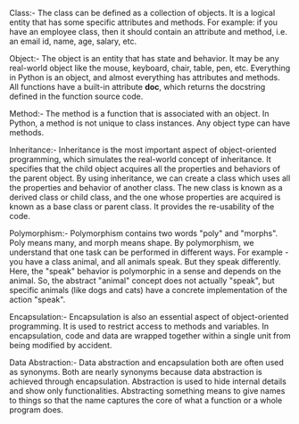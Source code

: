 Class:-
        The class can be defined as a collection of objects. It is a logical entity that has some specific attributes and methods.
        For example: if you have an employee class, then it should contain an attribute and method, i.e. an email id, name, age, salary, etc.


Object:-
        The object is an entity that has state and behavior. It may be any real-world object like the mouse, keyboard, chair, table, pen, etc.
        Everything in Python is an object, and almost everything has attributes and methods.
        All functions have a built-in attribute __doc__,
        which returns the docstring defined in the function source code.

Method:-
        The method is a function that is associated with an object. In Python,
        a method is not unique to class instances. Any object type can have methods.

Inheritance:-
            Inheritance is the most important aspect of object-oriented programming, which simulates the real-world concept of inheritance.
            It specifies that the child object acquires all the properties and behaviors of the parent object.
            By using inheritance, we can create a class which uses all the properties and behavior of another class.
            The new class is known as a derived class or child class, and the one whose properties are acquired is known as a base class or parent class.
            It provides the re-usability of the code.

Polymorphism:-
            Polymorphism contains two words "poly" and "morphs". Poly means many, and morph means shape.
            By polymorphism, we understand that one task can be performed in different ways.
            For example - you have a class animal, and all animals speak. But they speak differently.
            Here, the "speak" behavior is polymorphic in a sense and depends on the animal.
            So, the abstract "animal" concept does not actually "speak",
            but specific animals (like dogs and cats) have a concrete implementation of the action "speak".

Encapsulation:-
               Encapsulation is also an essential aspect of object-oriented programming.
               It is used to restrict access to methods and variables. In encapsulation,
               code and data are wrapped together within a single unit from being modified by accident.

Data Abstraction:-
                 Data abstraction and encapsulation both are often used as synonyms.
                 Both are nearly synonyms because data abstraction is achieved through encapsulation.
                 Abstraction is used to hide internal details and show only functionalities.
                 Abstracting something means to give names to things so that the name captures the core of what a function or a whole program does.

